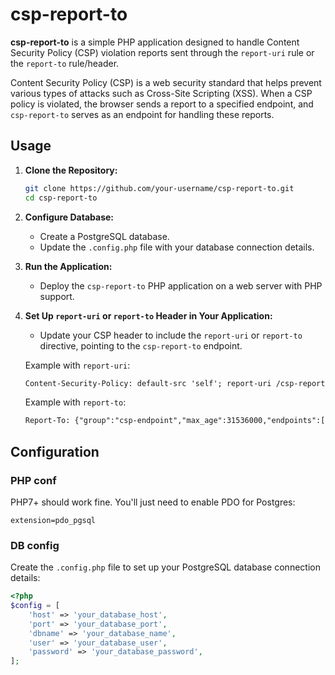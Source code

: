 # csp-report-to

**csp-report-to** is a simple PHP application designed to handle Content Security Policy (CSP) violation reports sent through the `report-uri` rule or the `report-to` rule/header.

Content Security Policy (CSP) is a web security standard that helps prevent various types of attacks such as Cross-Site Scripting (XSS). When a CSP policy is violated, the browser sends a report to a specified endpoint, and `csp-report-to` serves as an endpoint for handling these reports.

## Usage

1. **Clone the Repository:**
   ```bash
   git clone https://github.com/your-username/csp-report-to.git
   cd csp-report-to
   ```

2. **Configure Database:**
   - Create a PostgreSQL database.
   - Update the `.config.php` file with your database connection details.

3. **Run the Application:**
   - Deploy the `csp-report-to` PHP application on a web server with PHP support.

4. **Set Up `report-uri` or `report-to` Header in Your Application:**
   - Update your CSP header to include the `report-uri` or `report-to` directive, pointing to the `csp-report-to` endpoint.

   Example with `report-uri`:
   ```html
   Content-Security-Policy: default-src 'self'; report-uri /csp-report-to
   ```

   Example with `report-to`:
   ```html
   Report-To: {"group":"csp-endpoint","max_age":31536000,"endpoints":[{"url":"/csp-report-to"}],"include_subdomains":true}
   ```

## Configuration

### PHP conf

PHP7+ should work fine. You'll just need to enable PDO for Postgres:
```
extension=pdo_pgsql
```

### DB config

Create the `.config.php` file to set up your PostgreSQL database connection details:

```php
<?php
$config = [
    'host' => 'your_database_host',
    'port' => 'your_database_port',
    'dbname' => 'your_database_name',
    'user' => 'your_database_user',
    'password' => 'your_database_password',
];
```
